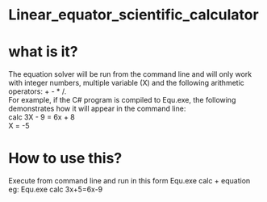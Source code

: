 # Linear_equator_scientific_calculator
# what is it?
 The equation solver will be run from the command line and will only
work with integer numbers, multiple variable (X) and the following arithmetic
operators: + - * /.  
For example, if the C# program is compiled to Equ.exe, the following demonstrates
how it will appear in the command line:  
calc 3X - 9 = 6x + 8  
X = -5  

# How to use this?
Execute from command line and run in this form
Equ.exe calc + equation  
eg: Equ.exe calc 3x+5=6x-9
